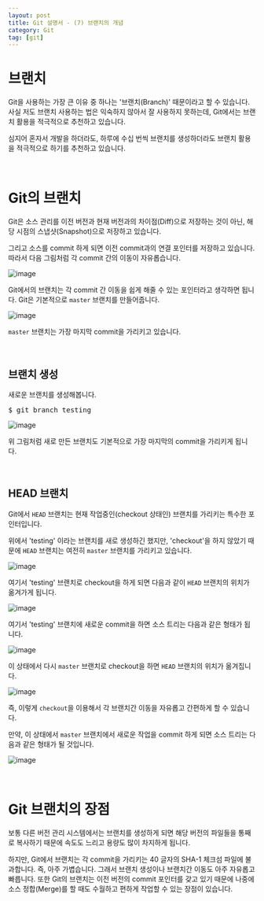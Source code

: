 ```yaml
---
layout: post
title: Git 설명서 - (7) 브랜치의 개념
category: Git
tag: [git]
---
```

# 브랜치

Git을 사용하는 가장 큰 이유 중 하나는 '브랜치(Branch)' 때문이라고 할 수 있습니다. 사실 저도 브랜치 사용하는 법은 익숙하지 않아서 잘 사용하지 못하는데, Git에서는 브랜치 활용을 적극적으로 추천하고 있습니다. 

심지어 혼자서 개발을 하더라도, 하루에 수십 번씩 브랜치를 생성하더라도 브랜치 활용을 적극적으로 하기를 추천하고 있습니다.

<br>

# Git의 브랜치

Git은 소스 관리를 이전 버전과 현재 버전과의 차이점(Diff)으로 저장하는 것이 아닌, 해당 시점의 스냅샷(Snapshot)으로 저장하고 있습니다. 

그리고 소스를 commit 하게 되면 이전 commit과의 연결 포인터를 저장하고 있습니다. 따라서 다음 그림처럼 각 commit 간의 이동이 자유롭습니다.

![image](/assets/git-reference/02.png)

Git에서의 브랜치는 각 commit 간 이동을 쉽게 해줄 수 있는 포인터라고 생각하면 됩니다. Git은 기본적으로 `master` 브랜치를 만들어줍니다.

![image](/assets/git-reference/03.png)

`master` 브랜치는 가장 마지막 commit을 가리키고 있습니다.

<br>

## 브랜치 생성

새로운 브랜치를 생성해봅니다.

<pre class="prettyprint">
$ git branch testing
</pre>

![image](/assets/git-reference/04.png)

위 그림처럼 새로 만든 브랜치도 기본적으로 가장 마지막의 commit을 가리키게 됩니다.

<br>

## HEAD 브랜치

Git에서 `HEAD` 브랜치는 현재 작업중인(checkout 상태인) 브랜치를 가리키는 특수한 포인터입니다. 

위에서 'testing' 이라는 브랜치를 새로 생성하긴 했지만, 'checkout'을 하지 않았기 때문에 `HEAD` 브랜치는 여전히 `master` 브랜치를 가리키고 있습니다.

![image](/assets/git-reference/05.png)

여기서 'testing' 브랜치로 checkout을 하게 되면 다음과 같이 `HEAD` 브랜치의 위치가 옮겨가게 됩니다.

![image](/assets/git-reference/06.png)

여기서 'testing' 브랜치에 새로운 commit을 하면 소스 트리는 다음과 같은 형태가 됩니다.

![image](/assets/git-reference/07.png)

이 상태에서 다시 `master` 브랜치로 checkout을 하면 `HEAD` 브랜치의 위치가 옮겨집니다.

![image](/assets/git-reference/08.png)

즉, 이렇게 `checkout`을 이용해서 각 브랜치간 이동을 자유롭고 간편하게 할 수 있습니다.

만약, 이 상태에서 `master` 브랜치에서 새로운 작업을 commit 하게 되면 소스 트리는 다음과 같은 형태가 될 것입니다.

![image](/assets/git-reference/09.png)

<br>

# Git 브랜치의 장점

보통 다른 버전 관리 시스템에서는 브랜치를 생성하게 되면 해당 버전의 파일들을 통째로 복사하기 때문에 속도도 느리고 용량도 많이 차지하게 됩니다.

하지만, Git에서 브랜치는 각 commit을 가리키는 40 글자의 SHA-1 체크섬 파일에 불과합니다. 즉, 아주 가볍습니다. 그래서 브랜치 생성이나 브랜치간 이동도 아주 자유롭고 빠릅니다. 또한 Git의 브랜치는 이전 버전의 commit 포인터를 갖고 있기 때문에 나중에 소스 정합(Merge)를 할 때도 수월하고 편하게 작업할 수 있는 장점이 있습니다.